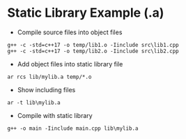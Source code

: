 # Static Library Example (.a)

- Compile source files into object files

```shell
g++ -c -std=c++17 -o temp/lib1.o -Iinclude src\lib1.cpp
g++ -c -std=c++17 -o temp/lib2.o -Iinclude src\lib2.cpp
```

- Add object files into static library file

```shell
ar rcs lib/mylib.a temp/*.o
```

- Show including files

```shell
ar -t lib\mylib.a
```

- Compile with static library

```shell
g++ -o main -Iinclude main.cpp lib\mylib.a
```
